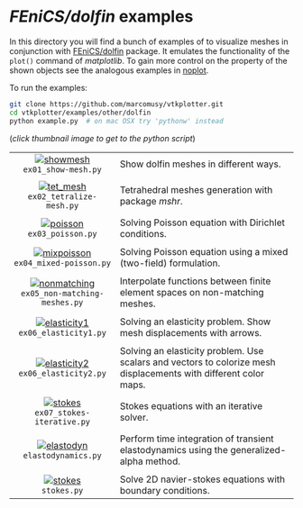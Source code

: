 # _FEniCS/dolfin_ examples
In this directory you will find a bunch of examples of to visualize meshes in conjunction with 
[FEniCS/dolfin](https://fenicsproject.org/) package.
It emulates the functionality of the `plot()` command of *matplotlib*.
To gain more control on the property of the shown objects see the analogous examples in 
[noplot](https://github.com/marcomusy/vtkplotter/blob/master/examples/other/dolfin/noplot).

To run the examples:
```bash
git clone https://github.com/marcomusy/vtkplotter.git
cd vtkplotter/examples/other/dolfin
python example.py  # on mac OSX try 'pythonw' instead
```
(_click thumbnail image to get to the python script_)

|    |    |
|:-----------------------------------------------------------------------------------------------------------------------------------------------------------------------------------------------------------:|:-----|
| [![showmesh](https://user-images.githubusercontent.com/32848391/53026243-d2d31900-3462-11e9-9dde-518218c241b6.jpg)](https://github.com/marcomusy/vtkplotter/blob/master/examples/other/dolfin/ex01_show-mesh.py)<br/>`ex01_show-mesh.py`               | Show dolfin meshes in different ways. |
|    |    |
| [![tet_mesh](https://user-images.githubusercontent.com/32848391/53026244-d2d31900-3462-11e9-835a-1fa9d66d3dae.png)](https://github.com/marcomusy/vtkplotter/blob/master/examples/other/dolfin/ex02_tetralize-mesh.py)<br/> `ex02_tetralize-mesh.py`    | Tetrahedral meshes generation with package _mshr_.  |
|    |    |
| [![poisson](https://user-images.githubusercontent.com/32848391/53044914-95838100-348c-11e9-8e55-e4732b742006.png)](https://github.com/marcomusy/vtkplotter/blob/master/examples/other/dolfin/ex03_poisson.py)<br/> `ex03_poisson.py`                   | Solving Poisson equation with Dirichlet conditions. |
|    |    |
| [![mixpoisson](https://user-images.githubusercontent.com/32848391/53045761-b220b880-348e-11e9-840f-94c5c0e86668.png)](https://github.com/marcomusy/vtkplotter/blob/master/examples/other/dolfin/ex04_mixed-poisson.py)<br/> `ex04_mixed-poisson.py`    | Solving Poisson equation using a mixed (two-field) formulation. |
|    |    |
| [![nonmatching](https://user-images.githubusercontent.com/32848391/53044916-95838100-348c-11e9-928c-eefe8ba2e8ce.png)](https://github.com/marcomusy/vtkplotter/blob/master/examples/other/dolfin/ex05_non-matching-meshes.py)<br/> `ex05_non-matching-meshes.py` | Interpolate functions between finite element spaces on non-matching meshes. |
|    |    |
| [![elasticity1](https://user-images.githubusercontent.com/32848391/53026245-d2d31900-3462-11e9-9db4-96211569d114.jpg)](https://github.com/marcomusy/vtkplotter/blob/master/examples/other/dolfin/ex06_elasticity1.py)<br/> `ex06_elasticity1.py`       | Solving an elasticity problem. Show mesh displacements with arrows. |
|    |    |
| [![elasticity2](https://user-images.githubusercontent.com/32848391/53026246-d36baf80-3462-11e9-96a5-8eaf0bb0f9a4.jpg)](https://github.com/marcomusy/vtkplotter/blob/master/examples/other/dolfin/ex06_elasticity2.py)<br/> `ex06_elasticity2.py`       | Solving an elasticity problem. Use scalars and vectors to colorize mesh displacements with different color maps. |
|    |    |
| [![stokes](https://user-images.githubusercontent.com/32848391/53044917-95838100-348c-11e9-9a94-aa10b8f1658c.png)](https://github.com/marcomusy/vtkplotter/blob/master/examples/other/dolfin/ex07_stokes-iterative.py)<br/> `ex07_stokes-iterative.py`  | Stokes equations with an iterative solver. |
|    |    |
| [![elastodyn](https://user-images.githubusercontent.com/32848391/54932788-bd4a8680-4f1b-11e9-9326-33645171a45e.gif)](https://github.com/marcomusy/vtkplotter/blob/master/examples/other/dolfin/elastodynamics.py)<br/> `elastodynamics.py`             | Perform time integration of transient elastodynamics using the generalized-alpha method. |
|    |    |
| [![stokes](https://user-images.githubusercontent.com/32848391/55098209-aba0e480-50bd-11e9-8842-42d3f0b2d9c8.png)](https://github.com/marcomusy/vtkplotter/blob/master/examples/other/dolfin/stokes.py)<br/> `stokes.py`                                | Solve 2D navier-stokes equations with boundary conditions. |


